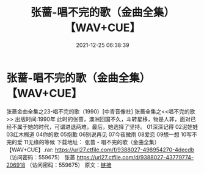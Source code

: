 ﻿---
title: 张蔷-唱不完的歌（金曲全集）【WAV+CUE】
date: 2021-12-25 06:38:39
categories: WAV车载音乐、镜像
tags: 华语中文
---
# 张蔷-唱不完的歌（金曲全集）【WAV+CUE】

张蔷金曲全集之23-唱不完的歌（1990）[中青音像社]
张蔷全集之<<唱不完的歌>>
出版时间:1990年
此时的张蔷，澳洲回国不久，斗转星移，物是人非，面对已经不属于她的时代，可谓进退两难，最后，她选择了坚持。
01深深记得
02泥娃娃
03红木棉道
04你的歌
05抱歉
06别说再见
07今夜微雨
08爱恋
09想一想
10写不完的爱
11无缘的等候
下载地址：
张蔷 - 唱不完的歌（金曲全集）【WAV+CUE】.rar: https://url27.ctfile.com/f/9388027-498954270-4decdb
（访问密码：559675）
张蔷
https://url27.ctfile.com/d/9388027-43779774-206918
（访问密码：559675）
原文：[链接](https://blog.sina.com.cn/s/blog_1647c7e7601030vc6.html)